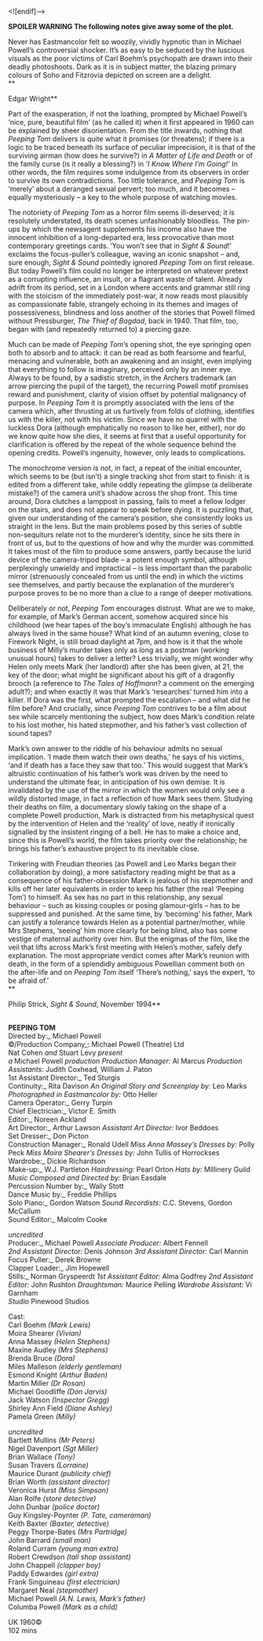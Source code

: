 <![endif]-->

**SPOILER WARNING The following notes give away some of the plot.**

Never has Eastmancolor felt so woozily, vividly hypnotic than in Michael Powell’s controversial shocker. It’s as easy to be seduced by the luscious visuals as the poor victims of Carl Boehm’s psychopath are drawn into their deadly photoshoots. Dark as it is in subject matter, the blazing primary colours of Soho and Fitzrovia depicted on screen are a delight.  
**

Edgar Wright**

Part of the exasperation, if not the loathing, prompted by Michael Powell’s ‘nice, pure, beautiful film’ (as he called it) when it first appeared in 1960 can be explained by sheer disorientation. From the title inwards, nothing that _Peeping Tom_ delivers is quite what it promises (or threatens); if there is a logic to be traced beneath its surface of peculiar imprecision, it is that of the surviving airman (how does he survive?) in _A Matter of Life and Death_ or of the family curse (is it really a blessing?) in _‘I Know Where I’m Going!’_ In other words, the film requires some indulgence from its observers in order to survive its own contradictions. Too little tolerance, and _Peeping Tom_ is ‘merely’ about a deranged sexual pervert; too much, and it becomes – equally mysteriously – a key to the whole purpose of watching movies.

The notoriety of _Peeping Tom_ as a horror film seems ill-deserved; it is resolutely understated, its death scenes unfashionably bloodless. The pin-ups by which the newsagent supplements his income also have the innocent inhibition of a long-departed era, less provocative than most contemporary greetings cards. ‘You won’t see that in _Sight & Sound_!’ exclaims the focus-puller’s colleague, waving an iconic snapshot – and, sure enough, _Sight & Sound_ pointedly ignored _Peeping Tom_ on first release. But today Powell’s film could no longer be interpreted on whatever pretext as a corrupting influence, an insult, or a flagrant waste of talent. Already adrift from its period, set in a London where accents and grammar still ring with the stoicism of the immediately post-war, it now reads most plausibly as compassionate fable, strangely echoing in its themes and images of possessiveness, blindness and loss another of the stories that Powell filmed without Pressburger, _The Thief of Bagdad_, back in 1940. That film, too, began with (and repeatedly returned to) a piercing gaze.

Much can be made of _Peeping Tom_’s opening shot, the eye springing open both to absorb and to attack: it can be read as both fearsome and fearful, menacing and vulnerable, both an awakening and an insight, even implying that everything to follow is imaginary, perceived only by an inner eye. Always to be found, by a sadistic stretch, in the Archers trademark (an arrow piercing the pupil of the target), the recurring Powell motif promises reward and punishment, clarity of vision offset by potential malignancy of purpose. In _Peeping Tom_ it is promptly associated with the lens of the camera which, after thrusting at us furtively from folds of clothing, identifies us with the killer, not with his victim. Since we have no quarrel with the luckless Dora (although emphatically no reason to like her, either), nor do we know quite how she dies, it seems at first that a useful opportunity for clarification is offered by the repeat of the whole sequence behind the opening credits. Powell’s ingenuity, however, only leads to complications.

The monochrome version is not, in fact, a repeat of the initial encounter, which seems to be (but isn’t) a single tracking shot from start to finish: it is edited from a different take, while oddly repeating the glimpse (a deliberate mistake?) of the camera unit’s shadow across the shop front. This time around, Dora clutches a lamppost in passing, fails to meet a fellow lodger on the stairs, and does not appear to speak before dying. It is puzzling that, given our understanding of the camera’s position, she consistently looks us straight in the lens. But the main problems posed by this series of subtle non-sequiturs relate not to the murderer’s identity, since he sits there in front of us, but to the questions of how and why the murder was committed. It takes most of the film to produce some answers, partly because the lurid device of the camera-tripod blade – a potent enough symbol, although perplexingly unwieldy and impractical – is less important than the parabolic mirror (strenuously concealed from us until the end) in which the victims see themselves, and partly because the explanation of the murderer’s purpose proves to be no more than a clue to a range of deeper motivations.

Deliberately or not, _Peeping Tom_ encourages distrust. What are we to make, for example, of Mark’s German accent, somehow acquired since his childhood (we hear tapes of the boy’s immaculate English) although he has always lived in the same house? What kind of an autumn evening, close to Firework Night, is still broad daylight at 7pm, and how is it that the whole business of Milly’s murder takes only as long as a postman (working unusual hours) takes to deliver a letter? Less trivially, we might wonder why Helen only meets Mark (her landlord) after she has been given, at 21, the key of the door; what might be significant about his gift of a dragonfly brooch (a reference to _The Tales of Hoffmann_? a comment on the emerging adult?); and when exactly it was that Mark’s ‘researches’ turned him into a killer. If Dora was the first, what prompted the escalation – and what did he film before? And crucially, since _Peeping Tom_ contrives to be a film about sex while scarcely mentioning the subject, how does Mark’s condition relate to his lost mother, his hated stepmother, and his father’s vast collection of sound tapes?

Mark’s own answer to the riddle of his behaviour admits no sexual implication. ‘I made them watch their own deaths,’ he says of his victims, ‘and if death has a face they saw that too.’ This would suggest that Mark’s altruistic continuation of his father’s work was driven by the need to understand the ultimate fear, in anticipation of his own demise. It is invalidated by the use of the mirror in which the women would only see a wildly distorted image, in fact a reflection of how Mark sees them. Studying their deaths on film, a documentary slowly taking on the shape of a complete Powell production, Mark is distracted from his metaphysical quest by the intervention of Helen and the ‘reality’ of love, neatly if ironically signalled by the insistent ringing of a bell. He has to make a choice and, since this is Powell’s world, the film takes priority over the relationship; he brings his father’s exhaustive project to its inevitable close.

Tinkering with Freudian theories (as Powell and Leo Marks began their collaboration by doing), a more satisfactory reading might be that as a consequence of his father-obsession Mark is jealous of his stepmother and kills off her later equivalents in order to keep his father (the real ‘Peeping Tom’) to himself. As sex has no part in this relationship, any sexual behaviour – such as kissing couples or posing glamour-girls – has to be suppressed and punished. At the same time, by ‘becoming’ his father, Mark can justify a tolerance towards Helen as a potential partner/mother, while Mrs Stephens, ‘seeing’ him more clearly for being blind, also has some vestige of maternal authority over him. But the enigmas of the film, like the veil that lifts across Mark’s first meeting with Helen’s mother, safely defy explanation. The most appropriate verdict comes after Mark’s reunion with death, in the form of a splendidly ambiguous Powellian comment both on the after-life and on _Peeping Tom_ itself ‘There’s nothing,’ says the expert, ‘to be afraid of.’  
**

Philip Strick, _Sight & Sound_, November 1994**
<br><br>

**PEEPING TOM**<br>Directed by:_ Michael Powell<br>©/Production Company_: 
Michael Powell (Theatre) Ltd<br>Nat Cohen _and_ Stuart Levy _present_<br>_a_ Michael Powell _production_
_Production Manager:_ Al Marcus
_Production Assistants:_ Judith Coxhead, William J. Paton<br>1st Assistant Director:_ Ted Sturgis<br>Continuity:_ Rita Davison
_An Original Story and Screenplay by:_ Leo Marks
_Photographed in Eastmancolor by:_ Otto Heller<br>Camera Operator:_ Gerry Turpin<br>Chief Electrician:_ Victor E. Smith<br>Editor:_ Noreen Ackland<br>Art Director:_ Arthur Lawson
_Assistant Art Director:_ Ivor Beddoes<br>Set Dresser:_ Don Picton<br>Construction Manager:_ Ronald Udell
_Miss Anna Massey’s Dresses by:_ Polly Peck
_Miss Moira Shearer’s Dresses by:_ John Tullis of Horrockses<br>Wardrobe:_ Dickie Richardson<br>Make-up:_ W.J. Partleton
_Hairdressing:_ Pearl Orton
_Hats by:_ Millinery Guild
_Music Composed and Directed by:_ Brian Easdale<br>Percussion Number by:_ Wally Stott<br>Dance Music by:_ Freddie Phillips<br>Solo Piano:_ Gordon Watson
_Sound Recordists:_ C.C. Stevens, Gordon McCallum<br>Sound Editor:_ Malcolm Cooke<br>
	
_uncredited_<br>Producer:_ Michael Powell
_Associate Producer:_ Albert Fennell<br>_2nd Assistant Director:_ Denis Johnson
_3rd Assistant Director:_ Carl Mannin<br>Focus Puller:_ Derek Browne<br> Clapper Loader:_ Jim Hopewell<br> Stills:_ Norman Gryspeerdt
_1st Assistant Editor:_ Alma Godfrey
_2nd Assistant Editor:_ John Rushton
_Draughtsman:_ Maurice Pelling
_Wardrobe Assistant:_ Vi Garnham<br> _Studio_ Pinewood Studios<br>

Cast:<br>Carl Boehm _(Mark Lewis)_<br>Moira Shearer _(Vivian)_<br>Anna Massey _(Helen Stephens)_<br>Maxine Audley _(Mrs Stephens)_<br>Brenda Bruce _(Dora)_<br>Miles Malleson _(elderly gentleman)_<br>Esmond Knight _(Arthur Baden)_<br>Martin Miller _(Dr Rosan)_<br>Michael Goodliffe _(Don Jarvis)_<br>Jack Watson _(Inspector Gregg)_<br>Shirley Ann Field _(Diane Ashley)_<br>Pamela Green _(Milly)_<br>

_uncredited_<br>Bartlett Mullins _(Mr Peters)_<br>Nigel Davenport _(Sgt Miller)_<br>Brian Wallace _(Tony)_<br> Susan Travers _(Lorraine)_<br> Maurice Durant _(publicity chief)_<br> Brian Worth _(assistant director)_<br> Veronica Hurst _(Miss Simpson)_<br> Alan Rolfe _(store detective)_<br> John Dunbar _(police doctor)_<br> Guy Kingsley-Poynter _(P. Tate, cameraman)_<br>Keith Baxter _(Baxter, detective)_<br> Peggy Thorpe-Bates _(Mrs Partridge)_<br> John Barrard _(small man)_<br>Roland Curram _(young man extra)_<br> Robert Crewdson _(tall shop assistant)_<br> John Chappell _(clapper boy)_<br> Paddy Edwardes _(girl extra)_<br> Frank Singuineau _(first electrician)_<br> Margaret Neal _(stepmother)_<br> Michael Powell _(A.N. Lewis, Mark’s father)_<br> Columba Powell _(Mark as a child)_<br> 

UK 1960©<br>102 mins
<br><br>




<!--stackedit_data:
eyJoaXN0b3J5IjpbOTg2MTM1MjE4LC0xMDA4NDA4OTM4LC01OD
c4ODE4MjcsLTEyMzA1ODIwMjJdfQ==
-->